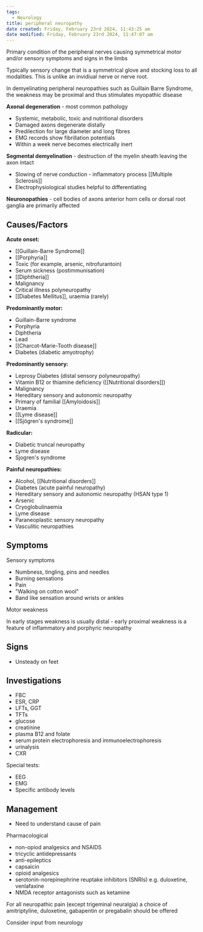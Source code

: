 ```yaml
---
tags:
  - Neurology
title: peripheral neuropathy
date created: Friday, February 23rd 2024, 11:43:25 am
date modified: Friday, February 23rd 2024, 11:47:07 am
---
```

Primary condition of the peripheral nerves causing symmetrical motor and/or sensory symptoms and signs in the limbs

Typically sensory change that is a symmetrical glove and stocking loss to all modalities. This is unlike an invidiual nerve or nerve root. 

In demyelinating peripheral neuropathies such as Guillain Barre Syndrome, the weakness may be proximal and thus stimulates myopathic disease

**Axonal degeneration** - most common pathology
- Systemic, metabolic, toxic and nutritional disorders
- Damaged axons degenerate distally 
- Predilection for large diameter and long fibres
- EMG records show fibrillation potentials
- Within a week nerve becomes electrically inert

**Segmental demyelination** - destruction of the myelin sheath leaving the axon intact 
- Slowing of nerve conduction - inflammatory process [[Multiple Sclerosis]]
- Electrophysiological studies helpful to differentiating 

**Neuronopathies** - cell bodies of axons anterior horn cells or dorsal root ganglia are primarily affected 
## Causes/Factors

**Acute onset:**
- [[Guillain-Barre Syndrome]]
- [[Porphyria]]
- Toxic (for example, arsenic, nitrofurantoin)
- Serum sickness (postimmunisation)
- [[Diphtheria]]
- Malignancy
- Critical illness polyneuropathy
- [[Diabetes Mellitus]], uraemia (rarely)  
  
**Predominantly motor:**
- Guillain-Barre syndrome
- Porphyria
- Diphtheria
- Lead
- [[Charcot-Marie-Tooth disease]]
- Diabetes (diabetic amyotrophy)  

**Predominantly sensory:**
- Leprosy Diabetes (distal sensory polyneuropathy)
- Vitamin B12 or thiamine deficiency ([[Nutritional disorders]])
- Malignancy
- Hereditary sensory and autonomic neuropathy
- Primary of familial [[Amyloidosis]]
- Uraemia
- [[Lyme disease]]
- [[Sjögren's syndrome]]

**Radicular:**
- Diabetic truncal neuropathy
- Lyme disease
- Sjogren's syndrome  

**Painful neuropathies:**
- Alcohol, [[Nutritional disorders]]
- Diabetes (acute painful neuropathy)
- Hereditary sensory and autonomic neuropathy (HSAN type 1)
- Arsenic
- Cryoglobulinaemia
- Lyme disease
- Paraneoplastic sensory neuropathy
- Vasculitic neuropathies

## Symptoms

Sensory symptoms
- Numbness, tingling, pins and needles
- Burning sensations
- Pain
- "Walking on cotton wool"
- Band like sensation around wrists or ankles

Motor weakness

In early stages weakness is usually distal - early proximal weakness is a feature of inflammatory and porphyric neuropathy 

## Signs

- Unsteady on feet

## Investigations

- FBC
- ESR, CRP
- LFTs, GGT
- TFTs
- glucose
- creatinine
- plasma B12 and folate
- serum protein electrophoresis and immunoelectrophoresis
- urinalysis
- CXR

Special tests:
- EEG
- EMG
- Specific antibody levels 

## Management

- Need to understand cause of pain 

Pharmacological
- non-opiod analgesics and NSAIDS
- tricyclic antidepressants
- anti-epileptics
- capsaicin
- opioid analgesics
- serotonin-norepinephrine reuptake inhibitors (SNRIs) e.g. duloxetine, venlafaxine
- NMDA receptor antagonists such as ketamine


For all neuropathic pain (except trigeminal neuralgia) a choice of amitriptyline, duloxetine, gabapentin or pregabalin should be offered 

Consider input from neurology
